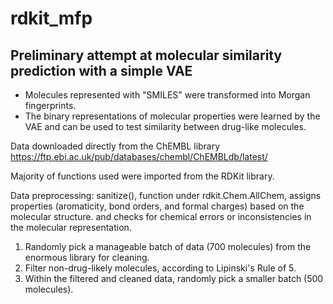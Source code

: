 # rdkit_mfp
Preliminary attempt at molecular similarity prediction with a simple VAE
-
- Molecules represented with "SMILES" were transformed into Morgan fingerprints.
- The binary representations of molecular properties were learned by the VAE and can be used to test similarity between drug-like molecules.

Data downloaded directly from the ChEMBL library https://ftp.ebi.ac.uk/pub/databases/chembl/ChEMBLdb/latest/

Majority of functions used were imported from the RDKit library.

Data preprocessing:
sanitize(), function under rdkit.Chem.AllChem, assigns properties (aromaticity, bond orders, and formal charges) based on the molecular structure. and
checks for chemical errors or inconsistencies in the molecular representation.

1. Randomly pick a manageable batch of data (700 molecules) from the enormous library for cleaning.
2. Filter non-drug-likely molecules, according to Lipinski's Rule of 5.
3. Within the filtered and cleaned data, randomly pick a smaller batch (500 molecules).
